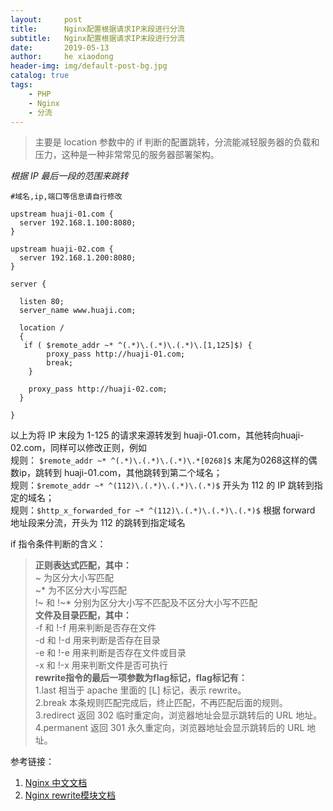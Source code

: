 ```yaml
---
layout:     post
title:      Nginx配置根据请求IP末段进行分流
subtitle:   Nginx配置根据请求IP末段进行分流
date:       2019-05-13
author:     he xiaodong
header-img: img/default-post-bg.jpg
catalog: true
tags:
    - PHP
    - Nginx
    - 分流
---
```


> 主要是 location 参数中的 if 判断的配置跳转，分流能减轻服务器的负载和压力，这种是一种非常常见的服务器部署架构。

*根据 IP 最后一段的范围来跳转*
```nginx
#域名,ip,端口等信息请自行修改

upstream huaji-01.com {
  server 192.168.1.100:8080;
}

upstream huaji-02.com {
  server 192.168.1.200:8080;
}

server {

  listen 80;
  server_name www.huaji.com;

  location /
  {
   if ( $remote_addr ~* ^(.*)\.(.*)\.(.*)\.[1,125]$) {
        proxy_pass http://huaji-01.com;
        break;
    }

    proxy_pass http://huaji-02.com;
  }

}
```

以上为将 IP 末段为 1-125 的请求来源转发到 huaji-01.com，其他转向huaji-02.com，同样可以修改正则，例如<br />
规则： `$remote_addr ~* ^(.*)\.(.*)\.(.*)\.*[0268]$` 末尾为0268这样的偶数ip，跳转到 huaji-01.com，其他跳转到第二个域名；<br />
规则：`$remote_addr ~* ^(112)\.(.*)\.(.*)\.(.*)$` 开头为 112 的 IP 跳转到指定的域名；<br />
规则：`$http_x_forwarded_for ~* ^(112)\.(.*)\.(.*)\.(.*)$` 根据 forward 地址段来分流，开头为 112 的跳转到指定域名<br />

if 指令条件判断的含义：
> **正则表达式匹配，其中：**<br />
~ 为区分大小写匹配<br />
~* 为不区分大小写匹配<br />
!~ 和 !~* 分别为区分大小写不匹配及不区分大小写不匹配<br />
**文件及目录匹配，其中：**<br />
-f 和 !-f 用来判断是否存在文件<br />
-d 和 !-d 用来判断是否存在目录<br />
-e 和 !-e 用来判断是否存在文件或目录<br />
-x 和 !-x 用来判断文件是否可执行<br />
**rewrite指令的最后一项参数为flag标记，flag标记有：**<br />
1.last    相当于 apache 里面的 [L] 标记，表示 rewrite。<br />
2.break 本条规则匹配完成后，终止匹配，不再匹配后面的规则。<br />
3.redirect  返回 302 临时重定向，浏览器地址会显示跳转后的 URL 地址。<br />
4.permanent  返回 301 永久重定向，浏览器地址会显示跳转后的 URL 地址。


参考链接：
1. [Nginx 中文文档](https://github.com/DocsHome/nginx-docs)
2. [Nginx rewrite模块文档](https://github.com/DocsHome/nginx-docs/blob/d1d7dfc7e4c1f189d4b41621cea9017b9be430e4/%E6%A8%A1%E5%9D%97%E5%8F%82%E8%80%83/http/ngx_http_rewrite_module.md)

